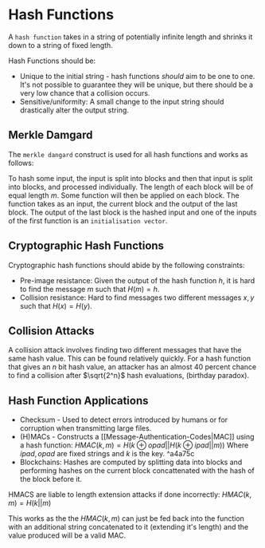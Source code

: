  # Hash Functions
A `hash function` takes in a string of potentially infinite length and shrinks it down to a string of fixed length. 

Hash Functions should be:
* Unique to the initial string - hash functions *should* aim to be one to one. It's not possible to guarantee they will be unique, but there should be a very low chance that a collision occurs.
* Sensitive/uniformity: A small change to the input string should drastically alter the output string.
## Merkle Damgard 
The `merkle dangard` construct is used for all hash functions and works as follows:

To hash some input, the input is split into blocks and then that input is split into blocks, and processed individually. The length of each block will be of equal length $m$. Some function will then be applied on each block. The function takes as an input, the current block and the output of the last block. The output of the last block is the hashed input and one of the inputs of the first function is an `initialisation vector`.

## Cryptographic Hash Functions
Cryptographic hash functions should abide by the following constraints:
* Pre-image resistance: Given the output of the hash function $h$, it is hard to find the message $m$ such that $H(m) = h$.
* Collision resistance: Hard to find messages two different messages $x,y$ such that $H(x) = H(y)$. 

## Collision Attacks
A collision attack involves finding two different messages that have the same hash value. This can be found relatively quickly. For a hash function that gives an $n$ bit hash value, an attacker has an almost 40 percent chance to find a collision after $\sqrt{2^n}$ hash evaluations, (birthday paradox).

## Hash Function Applications
* Checksum - Used to detect errors introduced by humans or for corruption when transmitting large files.
* (H)MACs - Constructs a [[Message-Authentication-Codes|MAC]] using a hash function:
	$HMAC(k,m) = H(k\oplus opad || H(k\oplus ipad || m ))$ 
	Where $ipad,opad$ are fixed strings and $k$ is the key. ^a4a75c
* Blockchains:
	Hashes are computed by splitting data into blocks and performing hashes on the current block concattenated with the hash of the block before it.

HMACS are liable to length extension attacks if done incorrectly:
$HMAC(k,m) = H(k || m)$

This works as the the $HMAC(k,m)$ can just be fed back into the  function with an additional string concatenated to it (extending it's length) and the value produced will be a valid MAC.